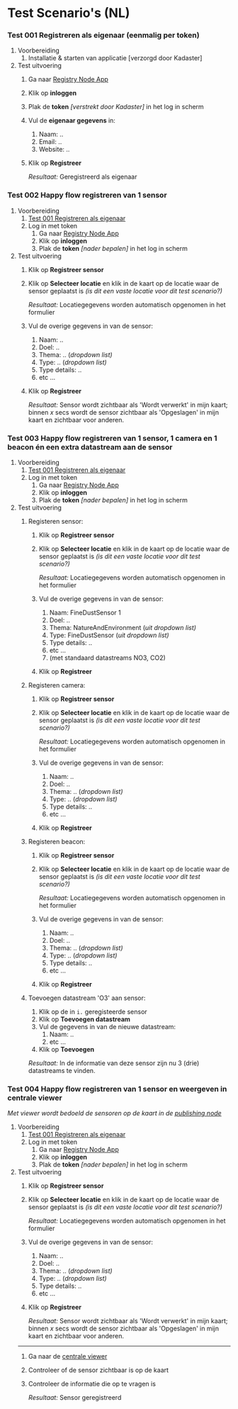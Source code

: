 # Test Scenario's (NL)

### Test 001 Registreren als eigenaar (eenmalig per token)

1. Voorbereiding
   1. Installatie & starten van applicatie [verzorgd door Kadaster]
1. Test uitvoering
   1. Ga naar [Registry Node App](https://localhost:4200/)
   1. Klik op **inloggen**
   1. Plak de **token** _[verstrekt door Kadaster]_ in het log in scherm
   1. Vul de **eigenaar gegevens** in:
      1. Naam: ..
      1. Email: ..
      1. Website: ..
   1. Klik op **Registreer**
      
      _Resultaat:_ Geregistreerd als eigenaar


### Test 002 Happy flow registreren van 1 sensor

1. Voorbereiding
   1. [Test 001 Registreren als eigenaar](#Test-001-Registreren-als-eigenaar-eenmalig-per-token)
   1. Log in met token
      1. Ga naar [Registry Node App](https://localhost:4200/)
      1. Klik op **inloggen**
      1. Plak de **token** _[nader bepalen]_ in het log in scherm
1. Test uitvoering
   1. Klik op **Registreer sensor**
   1. Klik op **Selecteer locatie** en klik in de kaart op de locatie waar de sensor geplaatst is _(is dit een vaste locatie voor dit test scenario?)_
      
      _Resultaat:_ Locatiegegevens worden automatisch opgenomen in het formulier

   1. Vul de overige gegevens in van de sensor:
      1. Naam: ..
      1. Doel: ..
      1. Thema: .. (_dropdown list)_
      1. Type: .. (_dropdown list)_
      1. Type details: ..
      1. etc ...
   1. Klik op **Registreer**
      
      _Resultaat:_ Sensor wordt zichtbaar als 'Wordt verwerkt' in mijn kaart; binnen _x_ secs wordt de sensor zichtbaar als 'Opgeslagen' in mijn kaart en zichtbaar voor anderen.

### Test 003 Happy flow registreren van 1 sensor, 1 camera en 1 beacon én een extra datastream aan de sensor

1. Voorbereiding
   1. [Test 001 Registreren als eigenaar](#Test-001-Registreren-als-eigenaar-eenmalig-per-token)
   1. Log in met token
      1. Ga naar [Registry Node App](https://localhost:4200/)
      1. Klik op **inloggen**
      1. Plak de **token** _[nader bepalen]_ in het log in scherm
1. Test uitvoering
   1. Registeren sensor:
        1. Klik op **Registreer sensor**
        1. Klik op **Selecteer locatie** en klik in de kaart op de locatie waar de sensor geplaatst is _(is dit een vaste locatie voor dit test scenario?)_
            
            _Resultaat:_ Locatiegegevens worden automatisch opgenomen in het formulier

        1. Vul de overige gegevens in van de sensor:
            1. Naam: FineDustSensor 1
            1. Doel: ..
            1. Thema: NatureAndEnvironment (_uit dropdown list)_
            1. Type: FineDustSensor (_uit dropdown list)_
            1. Type details: ..
            1. etc ...
            1. (met standaard datastreams NO3, CO2)
        1. Klik op **Registreer**
   1. Registeren camera:
        1. Klik op **Registreer sensor**
        1. Klik op **Selecteer locatie** en klik in de kaart op de locatie waar de sensor geplaatst is _(is dit een vaste locatie voor dit test scenario?)_
            
            _Resultaat:_ Locatiegegevens worden automatisch opgenomen in het formulier

        1. Vul de overige gegevens in van de sensor:
            1. Naam: ..
            1. Doel: ..
            1. Thema: .. (_dropdown list)_
            1. Type: .. (_dropdown list)_
            1. Type details: ..
            1. etc ...
        1. Klik op **Registreer**
   1. Registeren beacon:
        1. Klik op **Registreer sensor**
        1. Klik op **Selecteer locatie** en klik in de kaart op de locatie waar de sensor geplaatst is _(is dit een vaste locatie voor dit test scenario?)_
            
            _Resultaat:_ Locatiegegevens worden automatisch opgenomen in het formulier

        1. Vul de overige gegevens in van de sensor:
            1. Naam: ..
            1. Doel: ..
            1. Thema: .. (_dropdown list)_
            1. Type: .. (_dropdown list)_
            1. Type details: ..
            1. etc ...
        1. Klik op **Registreer**
   1. Toevoegen datastream 'O3' aan sensor:
        1. Klik op de in `i.` geregisteerde sensor
        1. Klik op **Toevoegen datastream**
        1. Vul de gegevens in van de nieuwe datastream:
            1. Naam: ..
            1. etc ...
        1. Klik op **Toevoegen**
      
      _Resultaat:_ In de informatie van deze sensor zijn nu 3 (drie) datastreams te vinden.

### Test 004 Happy flow registreren van 1 sensor en weergeven in centrale viewer

_Met viewer wordt bedoeld de sensoren op de kaart in de [publishing node](Architecture.md#componenten)_

1. Voorbereiding
   1. [Test 001 Registreren als eigenaar](#Test-001-Registreren-als-eigenaar-eenmalig-per-token)
   1. Log in met token
      1. Ga naar [Registry Node App](https://localhost:4200/)
      1. Klik op **inloggen**
      1. Plak de **token** _[nader bepalen]_ in het log in scherm
1. Test uitvoering
   1. Klik op **Registreer sensor**
   1. Klik op **Selecteer locatie** en klik in de kaart op de locatie waar de sensor geplaatst is _(is dit een vaste locatie voor dit test scenario?)_
      
      _Resultaat:_ Locatiegegevens worden automatisch opgenomen in het formulier

   1. Vul de overige gegevens in van de sensor:
      1. Naam: ..
      1. Doel: ..
      1. Thema: .. (_dropdown list)_
      1. Type: .. (_dropdown list)_
      1. Type details: ..
      1. etc ...
   1. Klik op **Registreer**
      
      _Resultaat:_ Sensor wordt zichtbaar als 'Wordt verwerkt' in mijn kaart; binnen _x_ secs wordt de sensor zichtbaar als 'Opgeslagen' in mijn kaart en zichtbaar voor anderen.
   ---
   1. Ga naar de [centrale viewer](http://localhost:4200/viewer)
   1. Controleer of de sensor zichtbaar is op de kaart
   1. Controleer de informatie die op te vragen is
      
      _Resultaat:_ Sensor geregistreerd


